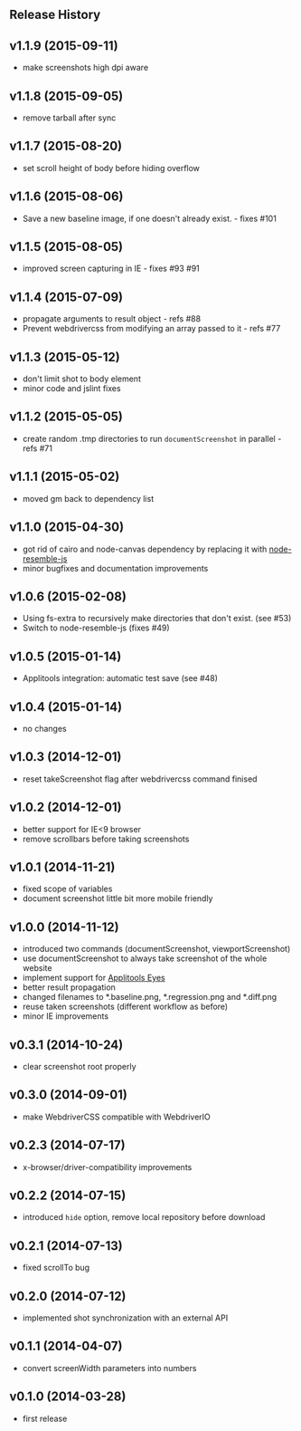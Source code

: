 ## Release History

## v1.1.9 (2015-09-11)
* make screenshots high dpi aware

## v1.1.8 (2015-09-05)
* remove tarball after sync

## v1.1.7 (2015-08-20)
* set scroll height of body before hiding overflow

## v1.1.6 (2015-08-06)
* Save a new baseline image, if one doesn't already exist. - fixes #101

## v1.1.5 (2015-08-05)
* improved screen capturing in IE - fixes #93 #91

## v1.1.4 (2015-07-09)
* propagate arguments to result object - refs #88
* Prevent webdrivercss from modifying an array passed to it - refs #77

## v1.1.3 (2015-05-12)
* don't limit shot to body element
* minor code and jslint fixes

## v1.1.2 (2015-05-05)
* create random .tmp directories to run `documentScreenshot` in parallel - refs #71

## v1.1.1 (2015-05-02)
* moved gm back to dependency list

## v1.1.0 (2015-04-30)
* got rid of cairo and node-canvas dependency by replacing it with [node-resemble-js](https://www.npmjs.com/package/node-resemble-js)
* minor bugfixes and documentation improvements

## v1.0.6 (2015-02-08)
* Using fs-extra to recursively make directories that don't exist. (see #53)
* Switch to node-resemble-js (fixes #49)

## v1.0.5 (2015-01-14)
* Applitools integration: automatic test save (see #48)

## v1.0.4 (2015-01-14)
* no changes

## v1.0.3 (2014-12-01)
* reset takeScreenshot flag after webdrivercss command finised

## v1.0.2 (2014-12-01)
* better support for IE<9 browser
* remove scrollbars before taking screenshots

## v1.0.1 (2014-11-21)
* fixed scope of variables
* document screenshot little bit more mobile friendly

## v1.0.0 (2014-11-12)
* introduced two commands (documentScreenshot, viewportScreenshot)
* use documentScreenshot to always take screenshot of the whole website
* implement support for [Applitools Eyes](https://applitools.com/)
* better result propagation
* changed filenames to *.baseline.png, *.regression.png and *.diff.png
* reuse taken screenshots (different workflow as before)
* minor IE improvements

## v0.3.1 (2014-10-24)
* clear screenshot root properly

## v0.3.0 (2014-09-01)
* make WebdriverCSS compatible with WebdriverIO

## v0.2.3 (2014-07-17)
* x-browser/driver-compatibility improvements

## v0.2.2 (2014-07-15)
* introduced `hide` option, remove local repository before download

## v0.2.1 (2014-07-13)
* fixed scrollTo bug

## v0.2.0 (2014-07-12)
* implemented shot synchronization with an external API

## v0.1.1 (2014-04-07)
* convert screenWidth parameters into numbers

## v0.1.0 (2014-03-28)
* first release
